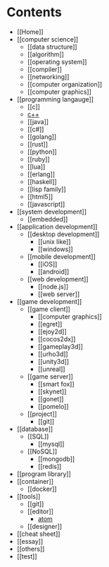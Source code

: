 # Contents
* [[Home]]
* [[computer science]]
    - [[data structure]]
    - [[algorithm]]
    - [[operating system]]
    - [[compiler]]
    - [[networking]]
    - [[computer organization]]
    - [[computer graphics]]
* [[programming langauge]]
    - [[c]]
    - [c++](wiki/c-plus-plus)
    - [[java]]
    - [[c#]]
    - [[golang]]
    - [[rust]]
    - [[python]]
    - [[ruby]]
    - [[lua]]
    - [[erlang]]
    - [[haskell]]
    - [[lisp family]]
    - [[html5]]
    - [[javascript]]
* [[system development]]
    - [[embedded]]
* [[application development]]
    - [[desktop development]]
        + [[unix like]]
        + [[windows]]
    + [[mobile development]]
        - [[iOS]]
        - [[android]]
    * [[web development]]
        - [[node.js]]
        - [[web server]]
* [[game development]]
    - [[game client]]
        - [[computer graphics]]
        - [[egret]]
        - [[ejoy2d]]
        - [[cocos2dx]]
        - [[gameplay3d]]
        - [[urho3d]]
        - [[unity3d]]
        - [[unreal]]
    - [[game server]]
        - [[smart fox]]
        - [[skynet]]
        - [[gonet]]
        - [[pomelo]]
    - [[project]]
        - [[git]]
* [[database]]
    - [[SQL]]
        - [[mysql]]
    - [[NoSQL]]
        - [[mongodb]]
        - [[redis]]
* [[program library]]
* [[container]]
    - [[docker]]
* [[tools]]
    - [[git]]
    - [[editor]]
        - [atom](https://github.com/doubility-sky/daydayup/wiki/atom-editor "GitHub 出品")
    - [[designer]]
* [[cheat sheet]]
* [[essay]]
* [[others]]
* [[test]]